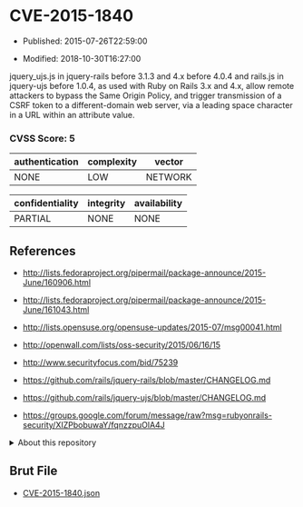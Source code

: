 # CVE-2015-1840

- Published: 2015-07-26T22:59:00

- Modified: 2018-10-30T16:27:00

jquery_ujs.js in jquery-rails before 3.1.3 and 4.x before 4.0.4 and rails.js in jquery-ujs before 1.0.4, as used with Ruby on Rails 3.x and 4.x, allow remote attackers to bypass the Same Origin Policy, and trigger transmission of a CSRF token to a different-domain web server, via a leading space character in a URL within an attribute value.

### CVSS Score: **5**

| authentication | complexity | vector |
| --- | --- | --- |
| NONE | LOW | NETWORK |

| confidentiality | integrity | availability |
| --- | --- | --- |
| PARTIAL | NONE | NONE |

## References

* http://lists.fedoraproject.org/pipermail/package-announce/2015-June/160906.html

* http://lists.fedoraproject.org/pipermail/package-announce/2015-June/161043.html

* http://lists.opensuse.org/opensuse-updates/2015-07/msg00041.html

* http://openwall.com/lists/oss-security/2015/06/16/15

* http://www.securityfocus.com/bid/75239

* https://github.com/rails/jquery-rails/blob/master/CHANGELOG.md

* https://github.com/rails/jquery-ujs/blob/master/CHANGELOG.md

* https://groups.google.com/forum/message/raw?msg=rubyonrails-security/XIZPbobuwaY/fqnzzpuOlA4J

<details>
<summary>About this repository</summary> 

  This repository is part of the project [Live Hack CVE](https://github.com/Live-Hack-CVE). Main website can be found [www.live-hack.org](https://www.live-hack.org) 
  
  Made by [Sn0wAlice](https://github.com/Sn0wAlice) for the people that care about security and need to have a feed of the latest CVEs. Hope you enjoy it, don't forget to star the repo and follow me on [Twitter](https://twitter.com/Sn0wAlice) and [Github](https://github.com/Sn0wAlice). And that is my [personnal website](https://www.alice-snow.me/)

  - [Home Page](https://github.com/Live-Hack-CVE)
  - [Framework](https://github.com/Live-Hack-CVE/cve-framework)
  - [CVE database](https://github.com/Live-Hack-CVE/full_database)
  - [Changelog](https://github.com/Live-Hack-CVE/Changelog)
</details>

## Brut File

* [CVE-2015-1840.json](https://raw.githubusercontent.com/Live-Hack-CVE/full_database/main/cves/2015/CVE-2015-1840.json)

